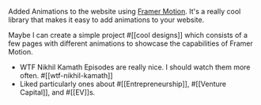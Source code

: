 Added Animations to the website using [Framer Motion](https://www.framer.com/motion/). It's a really cool library that makes it easy to add animations to your website. 

Maybe I can create a simple project #[[cool designs]] which consists of a few pages with different animations to showcase the capabilities of Framer Motion.

- WTF Nikhil Kamath Episodes are really nice. I should watch them more often. #[[wtf-nikhil-kamath]]
- Liked particularly ones about #[[Entrepreneurship]], #[[Venture Capital]], and #[[EV]]s.
